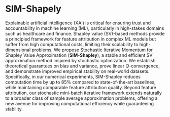 # SIM-Shapely

Explainable artificial intelligence (XAI) is critical for ensuring trust and accountability in machine learning (ML), particularly in high-stakes domains such as healthcare and finance. Shapley value (SV)-based methods provide a principled framework for feature attribution in complex ML models but suffer from high computational costs, limiting their scalability to high-dimensional problems. We propose Stochastic Iterative Momentum for Shapley Value Approximation (**SIM-Shapley**), a stable and efficient SV approximation method inspired by stochastic optimization. We establish theoretical guarantees on bias and variance, prove linear $Q$-convergence, and demonstrate improved empirical stability on real-world datasets. 
Specifically, in our numerical experiments, SIM-Shapley reduces computation time by up to 85\% compared to state-of-the-art baselines, while maintaining comparable feature attribution quality.
Beyond feature attribution, our stochastic mini-batch iterative framework extends naturally to a broader class of sample average approximation problems, offering a new avenue for improving computational efficiency while guaranteeing stability.


